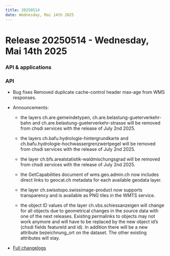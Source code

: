 ```yaml
---
title: 20250514
date: Wednesday, Mai 14th 2025
---
```


# Release 20250514 - Wednesday, Mai 14th 2025

### API & applications

### API

- Bug fixes
  Removed duplicate cache-control header max-age from WMS responses.

- Announcements:

  - the layers ch.are.gemeindetypen, ch.are.belastung-gueterverkehr-bahn and ch.are.belastung-gueterverkehr-strasse will be removed from chsdi services with the release of July 2nd 2025.

  - the layers ch.bafu.hydrologie-hintergrundkarte and ch.bafu.hydrologie-hochwassergrenzwertpegel will be removed from chsdi services with the release of July 2nd 2025.

  - the layer ch.bfs.arealstatistik-waldmischungsgrad will be removed from chsdi services with the release of July 2nd 2025.

  - the GetCapabilities document of wms.geo.admin.ch now includes direct links to geocat.ch metadata for each available geodata layer.

  - the layer ch.swisstopo.swissimage-product now supports transparency and is available as PNG tiles in the WMTS service.

  - the object ID values of the layer ch.vbs.schiessanzeigen will change for all objects due to geometrical changes in the source data with one of the next releases. Existing permalinks to objects may not work anymore and will have to be replaced by the new object id’s (chsdi fields featureId and id). In addition there will be a new attribute bezeichnung_ort on the dataset. The other existing attributes will stay.

- [Full changelogs](https://github.com/geoadmin/mf-chsdi3/compare/2025-03-12-rc1...2025-05-14-rc1)
